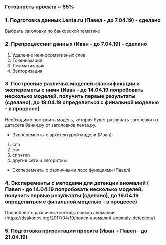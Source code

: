 ### Готовность проекта ~ 65%

### 1. Подготовка данных Lenta.ru (Павел - до 7.04.19) - сделано
  Выбрать заголовки по банковской тематике

### 2. Препроцессинг данных (Иван - до 7.04.19) - сделано
1. Удаление неинформативных слов
2. Токениазация
3. Лемматизация 
4. Векторизация 

### 3. Построение различых моделей классификации и экспереметы с ними (Иван - до 14.04.19 попробовать несколько моделей, получить первые результаты (сделано), до 19.04.19 определиться с финальной моделью - в процессе)
Необходимо построить модель, которая будет различать заголовки из датасета банки.ру от заголовков лента.ру.

 -  Эксперементы с архитектурой модели (Иван):
1. cnn
2. rnn
3. cnn+rnn
5. другие сети  и алгоритмы

- Эксперементы с различными лосс функциями (Павел)


### 4. Эксперементы с методами для детекции аномалий ( Павел - до 14.04.19 попробовать несколько моделей, получить первые результаты (сделано), до 19.04.19 определиться с финальной моделью - в процессе)
Попробовать различные методы поиска аномалий (https://dyakonov.org/2017/04/19/поиск-аномалий-anomaly-detection/)

### 5. Подготовка призентации проекта (Иван + Павел - до 21.04.19)
  
  
